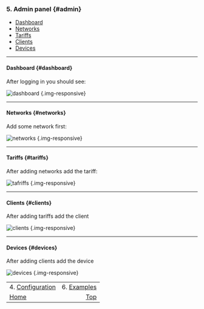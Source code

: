 ### 5. Admin panel {#admin}
- [Dashboard](#dashboard)
- [Networks](#networks)
- [Tariffs](#tariffs)
- [Clients](#clients)
- [Devices](#devices)
***

#### Dashboard {#dashboard}
After logging in you should see:

![dashboard](/img/doc/admin.png "Admin panel") {.img-responsive}
***

#### Networks {#networks}
Add some network first:

![networks](/img/doc/networks.png "Add a network") {.img-responsive}
***

#### Tariffs {#tariffs}
After adding networks add the tariff:

![tafriffs](/img/doc/tariffs.png "Add a tariff") {.img-responsive}
***

#### Clients {#clients}
After adding tariffs add the client

![clients](/img/doc/clients.png "Add a client") {.img-responsive}
***

#### Devices {#devices}
After adding clients add the device

![devices](/img/doc/devices.png "Add a device") {.img-responsive}

|                                     |                           |
| :---------------------------------- | ------------------------: |
| 4. [Configuration](./configuration) | 6. [Examples](./examples) |
| [Home](../doc)                      |             [Top](#admin) |